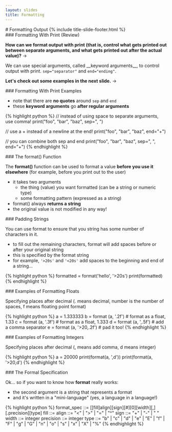 ```yaml
---
layout: slides
title: Formatting
---
```


<section markdown="block" class="title-slide">
#  Formatting Output
{% include title-slide-footer.html %}
</section>


<section markdown="block">
###  Formatting With Print (Review) 

__How can we format output with print (that is, control what gets printed out between separate arguments, and what gets printed out after the actual value)?__ &rarr;

<div class="incremental" markdown="block">
We can use special arguments, called __keyword arguments__, to control output with print. <code>sep="separator"</code> and <code>end="ending"</code>. 
</div>

__Let's check out some examples in the next slide.__ &rarr;
</section>

<section markdown="block">
###  Formatting With Print Examples

* note that there are __no quotes__ around <code>sep</code> and <code>end</code>
* these __keyword arguments__ go __after regular arguments__

{% highlight python %}
// instead of using space to separate arguments, use comma!
print("foo", "bar", "baz", sep=", ")

// use a + instead of a newline at the end!
print("foo", "bar", "baz", end="+")

// you can combine both sep and end
print("foo", "bar", "baz", sep=", ", end="+")
{% endhighlight %}
</section>


<section markdown="block">
###  The format() Function

The __format()__ function can be used to format a value __before you use it elsewhere__ (for example, before you print out to the user)

* it takes two arguments 
	* the thing (value) you want formatted (can be a string or numeric type)
	* some formatting pattern (expressed as a string)
* format() always __returns a string__ 
* the original value is not modified in any way!
</section>

<section markdown="block">
###  Padding Strings

You can use format to ensure that you string has some number of characters in it. 

* to fill out the remaining characters, format will add spaces before or after your original string
* this is specified by the format string
* for example, <code>'>20s'</code> and  <code>'<20s'</code> add spaces to the beginning and end of a string...

{% highlight python %}
formatted = format('hello', '>20s')
print(formatted)
{% endhighlight %}

</section>

<section markdown="block">
###   Examples of Formatting Floats

Specifying places after decimal (. means decimal, number is the number of spaces, f means floating point format)

{% highlight python %}
a = 1.333333
b = format (a, '.2f') # format as a float, 1.33
c = format (a, '.3f') # format as a float, 1.333
d = format (a, ',.5f') # add a comma separator
e = format (a, '>20,.2f') # pad it too!
{% endhighlight %}

</section>

<section markdown="block">
###   Examples of Formatting Integers

Specifying places after decimal (, means add comma, d means integer)

{% highlight python %}
a = 20000
print(format(a, ',d'))
print(format(a, '>20,d')
{% endhighlight %}
</section>

<section markdown="block">
###  The Formal Specification

Ok... so if you want to know how __format__ really works:

* the second argument is a string that represents a format
* and it's written in a "mini-language" (yes, a language in a language!)

{% highlight python %}
format_spec ::=  [[fill]align][sign][#][0][width][,][.precision][type]
fill        ::=  <any character>
align       ::=  "<" | ">" | "=" | "^"
sign        ::=  "+" | "-" | " "
width       ::=  integer
precision   ::=  integer
type        ::=  "b" | "c" | "d" | "e" | "E" | "f" | "F" | "g" | 
                 "G" | "n" | "o" | "s" | "x" | "X" | "%"
{% endhighlight %}

</section>
